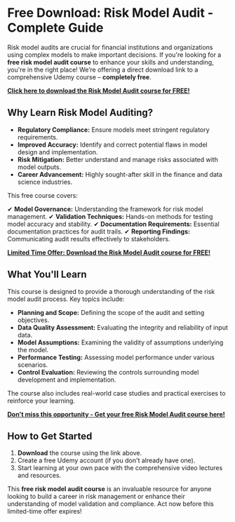 # Free Download: Risk Model Audit - Complete Guide

Risk model audits are crucial for financial institutions and organizations using complex models to make important decisions. If you're looking for a **free risk model audit course** to enhance your skills and understanding, you're in the right place! We’re offering a direct download link to a comprehensive Udemy course – **completely free**.

[**Click here to download the Risk Model Audit course for FREE!**](https://udemywork.com/risk-model-audit)

## Why Learn Risk Model Auditing?

*   **Regulatory Compliance:** Ensure models meet stringent regulatory requirements.
*   **Improved Accuracy:** Identify and correct potential flaws in model design and implementation.
*   **Risk Mitigation:** Better understand and manage risks associated with model outputs.
*   **Career Advancement:** Highly sought-after skill in the finance and data science industries.

This free course covers:

✔ **Model Governance:** Understanding the framework for risk model management.
✔ **Validation Techniques:** Hands-on methods for testing model accuracy and stability.
✔ **Documentation Requirements:** Essential documentation practices for audit trails.
✔ **Reporting Findings:** Communicating audit results effectively to stakeholders.

[**Limited Time Offer: Download the Risk Model Audit course for FREE!**](https://udemywork.com/risk-model-audit)

## What You'll Learn

This course is designed to provide a thorough understanding of the risk model audit process. Key topics include:

*   **Planning and Scope:** Defining the scope of the audit and setting objectives.
*   **Data Quality Assessment:** Evaluating the integrity and reliability of input data.
*   **Model Assumptions:** Examining the validity of assumptions underlying the model.
*   **Performance Testing:** Assessing model performance under various scenarios.
*   **Control Evaluation:** Reviewing the controls surrounding model development and implementation.

The course also includes real-world case studies and practical exercises to reinforce your learning.

[**Don't miss this opportunity - Get your free Risk Model Audit course here!**](https://udemywork.com/risk-model-audit)

## How to Get Started

1.  **Download** the course using the link above.
2.  Create a free Udemy account (if you don't already have one).
3.  Start learning at your own pace with the comprehensive video lectures and resources.

This **free risk model audit course** is an invaluable resource for anyone looking to build a career in risk management or enhance their understanding of model validation and compliance. Act now before this limited-time offer expires!
